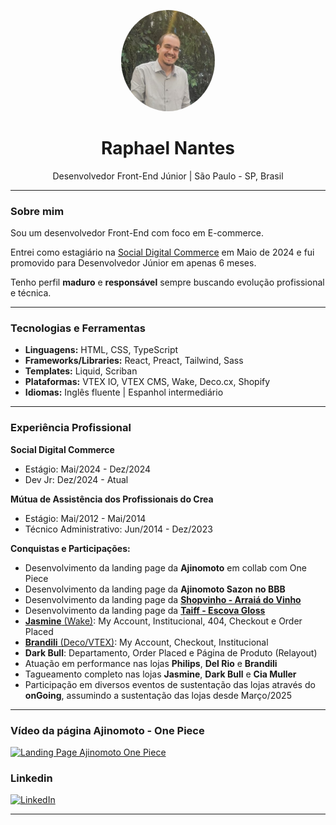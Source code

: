 <!-- Raphael Nantes - README Profile -->

<p align="center">
  <img src="https://raw.githubusercontent.com/Raphanantes22/Raphanantes22/main/profile-pic.png" width="150" alt="Raphael Nantes" style="border-radius: 50%;" />
</p>

<h1 align="center">Raphael Nantes </h1>

<p align="center">
  Desenvolvedor Front-End Júnior | São Paulo - SP, Brasil
</p>

---

### Sobre mim

Sou um desenvolvedor Front-End com foco em E-commerce.

Entrei como estagiário na [Social Digital Commerce](https://www.socialsa.com/) em Maio de 2024 e fui promovido para Desenvolvedor Júnior em apenas 6 meses.

Tenho perfil **maduro** e **responsável** sempre buscando evolução profissional e técnica.

---

###  Tecnologias e Ferramentas

- **Linguagens:** HTML, CSS, TypeScript
- **Frameworks/Libraries:** React, Preact, Tailwind, Sass
- **Templates:** Liquid, Scriban
- **Plataformas:** VTEX IO, VTEX CMS, Wake, Deco.cx, Shopify
- **Idiomas:** Inglês fluente | Espanhol intermediário

---

###  Experiência Profissional

**Social Digital Commerce**
-  Estágio: Mai/2024 - Dez/2024
-  Dev Jr: Dez/2024 - Atual

**Mútua de Assistência dos Profissionais do Crea**
-  Estágio: Mai/2012 - Mai/2014
-  Técnico Administrativo: Jun/2014 - Dez/2023

**Conquistas e Participações:**
- Desenvolvimento da landing page da **Ajinomoto** em collab com One Piece
- Desenvolvimento da landing page da **Ajinomoto Sazon no BBB**
- Desenvolvimento da landing page da [**Shopvinho - Arraiá do Vinho**](https://www.shopvinho.com.br/junina)
- Desenvolvimento da landing page da [**Taiff - Escova Gloss**](https://www.taiff.com.br/lancamento-gloss)
- [**Jasmine** (Wake)](https://www.loja.jasminealimentos.com/quem-somos): My Account, Institucional, 404, Checkout e Order Placed
- [**Brandili** (Deco/VTEX)](https://www.brandili.com.br/institucional/quem-somos): My Account, Checkout, Institucional
- **Dark Bull**: Departamento, Order Placed e Página de Produto (Relayout)
- Atuação em performance nas lojas **Philips**, **Del Rio** e **Brandili**
- Tagueamento completo nas lojas **Jasmine**, **Dark Bull** e **Cia Muller**
- Participação em diversos eventos de sustentação das lojas através do **onGoing**, assumindo a sustentação das lojas desde Março/2025

---

###  Vídeo da página Ajinomoto - One Piece

[![Landing Page Ajinomoto One Piece](https://img.youtube.com/vi/eAP7ha75KjE/maxresdefault.jpg)](https://youtu.be/eAP7ha75KjE)




###  Linkedin

[![LinkedIn](https://img.shields.io/badge/-Raphael%20Nantes-blue?style=for-the-badge&logo=Linkedin&logoColor=white&link=https://www.linkedin.com/in/raphael-nantes)](https://www.linkedin.com/in/raphael-nantes)

---

> 

